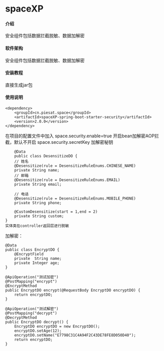 # spaceXP

#### 介绍
安全组件包括数据拦截脱敏、数据加解密

#### 软件架构
安全组件包括数据拦截脱敏、数据加解密

#### 安装教程
直接生成jar包
#### 使用说明
    <dependency>
        <groupId>cn.piesat.space</groupId>
        <artifactId>spaceXP-spring-boot-starter-security</artifactId>
        <version>2.0.0</version>
    </dependency>

在项目的配置文件中加入
space.security.enable=true 开启bean加解密AOP拦截，默认不开启
space.security.secretKey 加解密秘钥

        @Data
        public class DesensitizeDO {
        // 姓名
        @Desensitize(rule = DesensitizeRuleEnums.CHINESE_NAME)
        private String name; 
        // 邮箱
        @Desensitize(rule = DesensitizeRuleEnums.EMAIL)
        private String email;
        
        // 电话
        @Desensitize(rule = DesensitizeRuleEnums.MOBILE_PHONE)
        private String phone;
    
        @CustomDesensitize(start = 1,end = 2)
        private String custom;
    }
    实体类在controller返回层进行脱敏

加解密：

    @Data
    public class EncryptDO {
        @EncryptField
        private  String name;
        private Integer age;
    }
    
    @ApiOperation("测试加密")
    @PostMapping("encrypt")
    @EncryptMethod
    public EncryptDO encrypt(@RequestBody EncryptDO encryptDO) {
        return encryptDO;
    }

    @ApiOperation("测试解密")
    @PostMapping("decrypt")
    @DecryptMethod
    public EncryptDO decrypt() {
        EncryptDO encryptDO = new EncryptDO();
        encryptDO.setAge(12);
        encryptDO.setName("E7798C31C4A94F2C43DE78FE8D050D40");
        return encryptDO;
    }